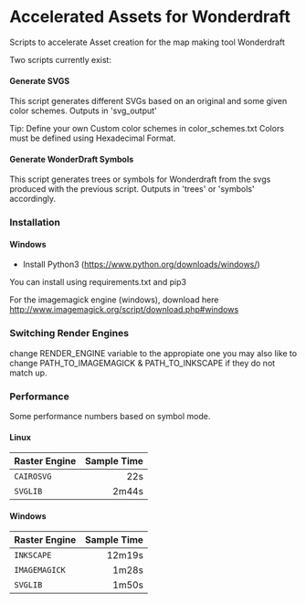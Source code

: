 # Accelerated Assets for Wonderdraft
Scripts to accelerate Asset creation for the map making tool Wonderdraft

Two scripts currently exist:

#### Generate SVGS

This script generates different SVGs based on an original and some given color schemes.
Outputs in 'svg_output'

Tip: Define your own Custom color schemes in color_schemes.txt
Colors must be defined using Hexadecimal Format.

#### Generate WonderDraft Symbols

This script generates trees or symbols for Wonderdraft from the svgs produced with the previous script.
Outputs in 'trees' or 'symbols' accordingly.

### Installation

#### Windows
* Install Python3 (https://www.python.org/downloads/windows/)

You can install using requirements.txt and pip3

For the imagemagick engine (windows), download here http://www.imagemagick.org/script/download.php#windows

### Switching Render Engines
change RENDER_ENGINE variable to the appropiate one
you may also like to change PATH_TO_IMAGEMAGICK & PATH_TO_INKSCAPE if they do not match up.

### Performance

Some performance numbers based on symbol mode.

#### Linux

| Raster Engine | Sample Time |
| ------------- | -------------: |
| `CAIROSVG`  | 22s  |
| `SVGLIB`  | 2m44s  |

#### Windows

| Raster Engine | Sample Time |
| ------------- | -------------: |
| `INKSCAPE`  | 12m19s  |
| `IMAGEMAGICK`  | 1m28s  |
| `SVGLIB`  | 1m50s  |
